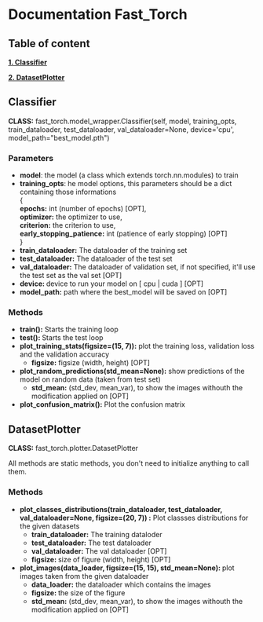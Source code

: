 # Documentation Fast_Torch
## Table of content
**[ 1. Classifier](#classifier)**

**[2. DatasetPlotter](#datasetplotter)**

## Classifier
<div id="classifier"/>
<strong>CLASS:</strong> fast_torch.model_wrapper.Classifier(self, model, training_opts, train_dataloader, test_dataloader, val_dataloader=None, device='cpu',
                 model_path="best_model.pth")

### Parameters
* <strong>model</strong>: the model (a class which extends torch.nn.modules) to train
* <strong>training_opts</strong>: he model options, this parameters should be a dict containing those informations<br>
{<br>
<strong>epochs:</strong> int (number of epochs) [OPT], <br>
<strong>optimizer:</strong> the optimizer to use,<br>
<strong>criterion:</strong> the criterion to use,<br>
<strong>early_stopping_patience:</strong> int (patience of early stopping) [OPT]
<br>}
* <strong>train_dataloader:</strong> The dataloader of the training set
* <strong>test_dataloader:</strong> The dataloader of the test set
* <strong>val_dataloader:</strong> The dataloader of validation set, if not specified, it'll use the test set as the val set [OPT]
* <strong>device:  </strong>device to run your model on [ cpu | cuda ] [OPT]
* <strong>model_path:</strong> path where the best_model will be saved on [OPT]

### Methods
* <strong>train():</strong> Starts the training loop
* <strong>test(): </strong> Starts the test loop 
* <strong>plot_training_stats(figsize=(15, 7)):</strong> plot the training loss, validation loss and the validation accuracy
    * <strong>figsize:</strong> figsize (width, height) [OPT]
* <strong>plot_random_predictions(std_mean=None):</strong> show predictions of the model on random data (taken from test set)
    * <strong>std_mean:</strong> (std_dev, mean_var), to show the images withouth the modification applied on [OPT]
* <strong>plot_confusion_matrix():</strong> Plot the confusion matrix

## DatasetPlotter
<div id="datasetplotter"/>
<strong>CLASS:</strong> fast_torch.plotter.DatasetPlotter

All methods are static methods, you don't need to initialize anything to call them.

### Methods
* <strong>plot_classes_distributions(train_dataloader, test_dataloader, val_dataloader=None, figsize=(20, 7)) :</strong> Plot classses distributions for the given datasets
    * <strong>train_dataloader:</strong> The training dataloder
    * <strong>test_dataloader:</strong> The test dataloader
    * <strong>val_dataloader:</strong> The val dataloader [OPT]
    * <strong>figsize: </strong> size of figure (width, height) [OPT]
* <strong>plot_images(data_loader, figsize=(15, 15), std_mean=None): </strong> plot images taken from the given dataloader
    * <strong>data_loader:</strong> the dataloader which contains the images
    * <strong>figsize: </strong> the size of the figure
    * <strong>std_mean:</strong> (std_dev, mean_var), to show the images withouth the modification applied on [OPT]
